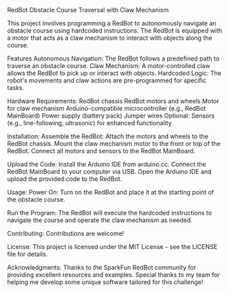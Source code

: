 RedBot Obstacle Course Traversal with Claw Mechanism

This project involves programming a RedBot to autonomously navigate an obstacle course using hardcoded instructions. 
The RedBot is equipped with a motor that acts as a claw mechanism to interact with objects along the course.

Features
Autonomous Navigation: The RedBot follows a predefined path to traverse an obstacle course.
Claw Mechanism: A motor-controlled claw allows the RedBot to pick up or interact with objects.
Hardcoded Logic: The robot's movements and claw actions are pre-programmed for specific tasks.

Hardware Requirements:
RedBot chassis
RedBot motors and wheels
Motor for claw mechanism
Arduino-compatible microcontroller (e.g., RedBot MainBoard)
Power supply (battery pack)
Jumper wires
Optional: Sensors (e.g., line-following, ultrasonic) for enhanced functionality

Installation:
Assemble the RedBot:
Attach the motors and wheels to the RedBot chassis.
Mount the claw mechanism motor to the front or top of the RedBot.
Connect all motors and sensors to the RedBot MainBoard.

Upload the Code:
Install the Arduino IDE from arduino.cc.
Connect the RedBot MainBoard to your computer via USB.
Open the Arduino IDE and upload the provided code to the RedBot.

Usage:
Power On:
Turn on the RedBot and place it at the starting point of the obstacle course.

Run the Program:
The RedBot will execute the hardcoded instructions to navigate the course and operate the claw mechanism as needed.

Contributing:
Contributions are welcome! 

License:
This project is licensed under the MIT License - see the LICENSE file for details.

Acknowledgments:
Thanks to the SparkFun RedBot community for providing excellent resources and examples.
Special thanks to my team for helping me develop some unique software tailored for this challenge! 
